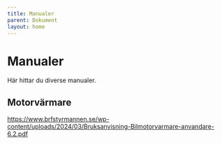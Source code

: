 ```yaml
---
title: Manualer
parent: Dokument
layout: home
---
```


# Manualer

Här hittar du diverse manualer.

## Motorvärmare

https://www.brfstyrmannen.se/wp-content/uploads/2024/03/Bruksanvisning-Bilmotorvarmare-anvandare-6.2.pdf